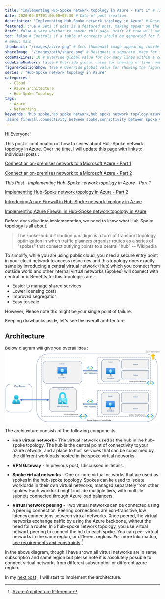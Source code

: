 ```yaml
---
title: "Implementing Hub-Spoke network topology in Azure - Part 1" # Title of the blog post.
date: 2020-09-07T01:00:00+05:30 # Date of post creation.
description: "Implementing Hub-Spoke network topology in Azure" # Description used for search engine.
featured: true # Sets if post is a featured post, making appear on the home page side bar.
draft: false # Sets whether to render this page. Draft of true will not be rendered.
toc: false # Controls if a table of contents should be generated for first-level links automatically.
# menu: main
thumbnail: "/images/azure.png" # Sets thumbnail image appearing inside card on homepage.
shareImage: "/images/path/share.png" # Designate a separate image for social media sharing.
codeMaxLines: 10 # Override global value for how many lines within a code block before auto-collapsing.
codeLineNumbers: false # Override global value for showing of line numbers within code block.
figurePositionShow: true # Override global value for showing the figure label.
series : "Hub-Spoke network topology in Azure"
categories:
  - Cloud
  - Azure architecture
  - Hub-Spoke Topology
tags:
  - Azure
  - Networking
keywords: "hub spoke,hub spoke network,hub spoke network topology,azure hub spoke,azure hub spoke network,azure hub spoke network topology
,azure firewall,connectivity between spoke,connectivity between spoke vnet using azure firewall,azure powershell,Point to Site, Site to Site,VPN"
---
```


Hi Everyone!

This post is continuation of how to series about Hub-Spoke network topology in Azure. Over the time, I will update this page with links to individual posts : 

[Connect an on-premises network to a Microsoft Azure - Part 1](/post/connect-azure-with-your-on-prem-network-part-1)

[Connect an on-premises network to a Microsoft Azure - Part 2](/post/connect-azure-with-your-on-prem-network-part-2)

_This Post - Implementing Hub-Spoke network topology in Azure - Part 1_

[Implementing Hub-Spoke network topology in Azure - Part 2](/post/implementing-hub-spoke-network-topology-in-azure-part-2)

[Introducing Azure Firewall in Hub-Spoke network topology in Azure](/post/introducing-azure-firewall-in-hub-spoke-network-topology-in-azure)

[Implementing Azure Firewall in Hub-Spoke network topology in Azure](/post/implementing-azure-firewall-in-hub-spoke-network-topology-in-azure)

Before deep dive into implementation, we need to know what Hub-Spoke topology is all about.

> The spoke-hub distribution paradigm is a form of transport topology optimization in which traffic planners organize routes as a series of "spokes" that connect outlying points to a central "hub" -- Wikipedia

To simplify, while you are using public cloud, you need a secure entry point in your cloud network to access resources and this topology does exactly same by introducing a central virtual network (Hub) which you connect from outside world and other internal virtual networks (Spokes) will connect with central hub. Benefits for this topologies are - 
 - Easier to manage shared services
 - Lower licensing costs
 - Improved segregation
 - Easy to scale

However, Please note this might be your single point of failure.

Keeping drawbacks aside, let's see the overall architecture.

## Architecture

Below diagram will give you overall idea : 
![Simplified Hub Spoke Topology](/images/hub-spoke/simple-hub-spoke-topology.jpg)

The architecture consists of the following components.

 - __Hub virtual network__ - The virtual network used as the hub in the hub-spoke topology. The hub is the central point of connectivity to your azure network, and a place to host services that can be consumed by the different workloads hosted in the spoke virtual networks.

- __VPN Gateway__ - In previous post, I discussed in details.

- __Spoke virtual networks__ -  One or more virtual networks that are used as spokes in the hub-spoke topology. Spokes can be used to isolate workloads in their own virtual networks, managed separately from other spokes. Each workload might include multiple tiers, with multiple subnets connected through Azure load balancers. 

- __Virtual network peering__ - Two virtual networks can be connected using a peering connection. Peering connections are non-transitive, low latency connections between virtual networks. Once peered, the virtual networks exchange traffic by using the Azure backbone, without the need for a router. In a hub-spoke network topology, you use virtual network peering to connect the hub to each spoke. You can peer virtual networks in the same region, or different regions. For more information, [see requirements and constraints](#).<cite>[^1]
</cite>


In the above diagram, though I have shown all virtual networks are in same subscription and same region but please note it is absolutely possible to connect virtual networks from different subscription or different azure region.

In my [next post](/post/implementing-hub-spoke-network-topology-in-azure-part-2) , I will start to implement the architecture.

[^1]:  [Azure Architecture Reference](https://docs.microsoft.com/en-us/azure/architecture/reference-architectures/hybrid-networking/hub-spoke)